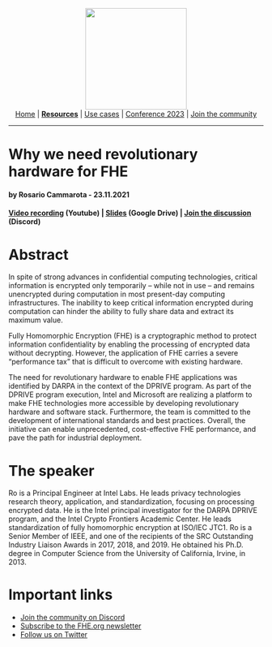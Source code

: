 <!-- Main header navigation -->
<p align="center">
  <img width="200" src="https://user-images.githubusercontent.com/5758427/180978488-db825482-5a58-4c7c-9589-c494a6f0be04.png"><br/>
  <a href="https://fhe-org.github.io">Home</a> | <a href="https://fhe-org.github.io/resources"><b>Resources</b></a> | <a href="https://fhe-org.github.io/use-cases">Use cases</a> | <a href="https://fhe-org.github.io/conferences/conference-2023/home">Conference 2023</a> | <a href="https://fhe-org.github.io/community">Join the community</a>
</p>
<hr/>
<!-- /Main header navigation -->

# Why we need revolutionary hardware for FHE
#### by Rosario Cammarota - 23.11.2021

#### <a href="https://www.youtube.com/watch?v=FpWh1IuTKY4">Video recording</a> (Youtube) | <a href="https://drive.google.com/file/d/100lTyO95SGj7JwrYQks4TN6DeNHhX7yy/view">Slides</a> (Google Drive) | <a href="https://discord.fhe.org">Join the discussion</a> (Discord)

# Abstract
In spite of strong advances in confidential computing technologies, critical information is encrypted only temporarily – while not in use – and remains unencrypted during computation in most present-day computing infrastructures. The inability to keep critical information encrypted during computation can hinder the ability to fully share data and extract its maximum value.

Fully Homomorphic Encryption (FHE) is a cryptographic method to protect information confidentiality by enabling the processing of encrypted data without decrypting. However, the application of FHE carries a severe “performance tax” that is difficult to overcome with existing hardware.

The need for revolutionary hardware to enable FHE applications was identified by DARPA in the context of the DPRIVE program. As part of the DPRIVE program execution, Intel and Microsoft are realizing a platform to make FHE technologies more accessible by developing revolutionary hardware and software stack. Furthermore, the team is committed to the development of international standards and best practices. Overall, the initiative can enable unprecedented, cost-effective FHE performance, and pave the path for industrial deployment.

# The speaker
Ro is a Principal Engineer at Intel Labs. He leads privacy technologies research theory, application, and standardization, focusing on processing encrypted data. He is the Intel principal investigator for the DARPA DPRIVE program, and the Intel Crypto Frontiers Academic Center. He leads standardization of fully homomorphic encryption at ISO/IEC JTC1. Ro is a Senior Member of IEEE, and one of the recipients of the SRC Outstanding Industry Liaison Awards in 2017, 2018, and 2019. He obtained his Ph.D. degree in Computer Science from the University of California, Irvine, in 2013.

# Important links
- <a href="https://discord.fhe.org">Join the community on Discord</a>
- <a href="https://fheorg.substack.com">Subscribe to the FHE.org newsletter</a>
- <a href="https://twitter.com/fhe_org">Follow us on Twitter</a>

